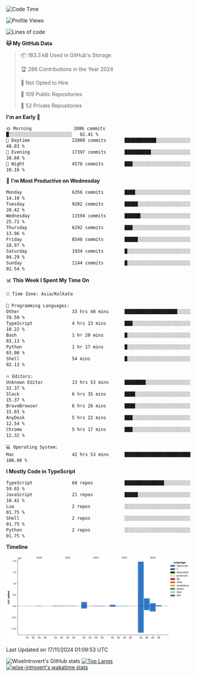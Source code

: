 <!--START_SECTION:waka-->
![Code Time](http://img.shields.io/badge/Code%20Time-1%2C856%20hrs%206%20mins-blue)

![Profile Views](http://img.shields.io/badge/Profile%20Views-2-blue)

![Lines of code](https://img.shields.io/badge/From%20Hello%20World%20I%27ve%20Written-27.3%20million%20lines%20of%20code-blue)

**🐱 My GitHub Data** 

> 📦 183.3 kB Used in GitHub's Storage 
 > 
> 🏆 288 Contributions in the Year 2024
 > 
> 🚫 Not Opted to Hire
 > 
> 📜 109 Public Repositories 
 > 
> 🔑 52 Private Repositories 
 > 
**I'm an Early 🐤** 

```text
🌞 Morning                1086 commits        █░░░░░░░░░░░░░░░░░░░░░░░░   02.41 % 
🌆 Daytime                22009 commits       ████████████░░░░░░░░░░░░░   48.83 % 
🌃 Evening                17397 commits       ██████████░░░░░░░░░░░░░░░   38.60 % 
🌙 Night                  4578 commits        ███░░░░░░░░░░░░░░░░░░░░░░   10.16 % 
```
📅 **I'm Most Productive on Wednesday** 

```text
Monday                   6356 commits        ████░░░░░░░░░░░░░░░░░░░░░   14.10 % 
Tuesday                  9202 commits        █████░░░░░░░░░░░░░░░░░░░░   20.42 % 
Wednesday                11594 commits       ██████░░░░░░░░░░░░░░░░░░░   25.72 % 
Thursday                 6292 commits        ███░░░░░░░░░░░░░░░░░░░░░░   13.96 % 
Friday                   8548 commits        █████░░░░░░░░░░░░░░░░░░░░   18.97 % 
Saturday                 1934 commits        █░░░░░░░░░░░░░░░░░░░░░░░░   04.29 % 
Sunday                   1144 commits        █░░░░░░░░░░░░░░░░░░░░░░░░   02.54 % 
```


📊 **This Week I Spent My Time On** 

```text
🕑︎ Time Zone: Asia/Kolkata

💬 Programming Languages: 
Other                    33 hrs 40 mins      ████████████████████░░░░░   78.50 % 
TypeScript               4 hrs 23 mins       ███░░░░░░░░░░░░░░░░░░░░░░   10.22 % 
Bash                     1 hr 20 mins        █░░░░░░░░░░░░░░░░░░░░░░░░   03.13 % 
Python                   1 hr 17 mins        █░░░░░░░░░░░░░░░░░░░░░░░░   03.00 % 
Shell                    54 mins             █░░░░░░░░░░░░░░░░░░░░░░░░   02.13 % 

🔥 Editors: 
Unknown Editor           13 hrs 53 mins      ████████░░░░░░░░░░░░░░░░░   32.37 % 
Slack                    6 hrs 35 mins       ████░░░░░░░░░░░░░░░░░░░░░   15.37 % 
BraveBrowser             6 hrs 26 mins       ████░░░░░░░░░░░░░░░░░░░░░   15.03 % 
AnyDesk                  5 hrs 22 mins       ███░░░░░░░░░░░░░░░░░░░░░░   12.54 % 
Chrome                   5 hrs 17 mins       ███░░░░░░░░░░░░░░░░░░░░░░   12.32 % 

💻 Operating System: 
Mac                      42 hrs 53 mins      █████████████████████████   100.00 % 
```

**I Mostly Code in TypeScript** 

```text
TypeScript               68 repos            ███████████████░░░░░░░░░░   59.65 % 
JavaScript               21 repos            █████░░░░░░░░░░░░░░░░░░░░   18.42 % 
Lua                      2 repos             ░░░░░░░░░░░░░░░░░░░░░░░░░   01.75 % 
Shell                    2 repos             ░░░░░░░░░░░░░░░░░░░░░░░░░   01.75 % 
Python                   2 repos             ░░░░░░░░░░░░░░░░░░░░░░░░░   01.75 % 
```



**Timeline**

![Lines of Code chart](https://raw.githubusercontent.com/wise-introvert/wise-introvert/master/assets/bar_graph.png)


 Last Updated on 17/11/2024 01:09:53 UTC
<!--END_SECTION:waka-->

![WiseIntrovert's GitHub stats](https://github-readme-stats.vercel.app/api?username=wise-introvert&count_private=true&show_icons=true)
[![Top Langs](https://github-readme-stats.vercel.app/api/top-langs/?username=wise-introvert&langs_count=10)](https://github.com/anuraghazra/github-readme-stats)
[![wise-introvert's wakatime stats](https://github-readme-stats.vercel.app/api/wakatime?username=wiseintrovert)](https://github.com/anuraghazra/github-readme-stats)
